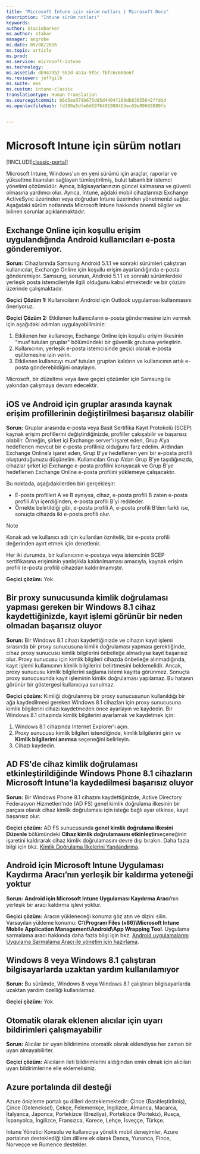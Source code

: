 ```yaml
---
title: "Microsoft Intune için sürüm notları | Microsoft Docs"
description: "Intune sürüm notları"
keywords: 
author: Staciebarker
ms.author: stabar
manager: angrobe
ms.date: 09/08/2016
ms.topic: article
ms.prod: 
ms.service: microsoft-intune
ms.technology: 
ms.assetid: db9479b2-582d-4a1a-9fbc-fbfc6c680e6f
ms.reviewer: jeffgilb
ms.suite: ems
ms.custom: intune-classic
translationtype: Human Translation
ms.sourcegitcommit: b6d5ea579b675d85d4404f289db83055642ffddd
ms.openlocfilehash: fd300a5dfe6d6976491988453ec69e99668889fb


---
```


# <a name="release-notes-for-microsoft-intune"></a>Microsoft Intune için sürüm notları

[!INCLUDE[classic-portal](../includes/classic-portal.md)]

Microsoft Intune, Windows'un en yeni sürümü için araçlar, raporlar ve yükseltme lisansları sağlayan tümleştirilmiş, bulut tabanlı bir istemci yönetimi çözümüdür. Ayrıca, bilgisayarlarınızın güncel kalmasına ve güvenli olmasına yardımcı olur. Ayrıca, Intune, ağdaki mobil cihazlarınızı Exchange ActiveSync üzerinden veya doğrudan Intune üzerinden yönetmenizi sağlar. Aşağıdaki sürüm notlarında Microsoft Intune hakkında önemli bilgiler ve bilinen sorunlar açıklanmaktadır.


## <a name="android-users-cant-send-email-when-conditional-access-for-exchange-online-is-implemented"></a>Exchange Online için koşullu erişim uygulandığında Android kullanıcıları e-posta gönderemiyor.

**Sorun:** Cihazlarında Samsung Android 5.1.1 ve sonraki sürümleri çalıştıran kullanıcılar, Exchange Online için koşullu erişim ayarlandığında e-posta gönderemiyor. Samsung, sorunun, Android 5.1.1 ve sonraki sürümlerdeki yerleşik posta istemcileriyle ilgili olduğunu kabul etmektedir ve bir çözüm üzerinde çalışmaktadır.

**Geçici Çözüm 1:** Kullanıcıların Android için Outlook uygulaması kullanmasını öneriyoruz.

**Geçici Çözüm 2:** Etkilenen kullanıcıların e-posta göndermesine izin vermek için aşağıdaki adımları uygulayabilirsiniz:

1. Etkilenen her kullanıcıyı, Exchange Online için koşullu erişim ilkesinin "muaf tutulan gruplar" bölümündeki bir güvenlik grubuna yerleştirin.
2. Kullanıcının, yerleşik e-posta istemcisinde geçici olarak e-posta eşitlemesine izin verin.
3. Etkilenen kullanıcıyı muaf tutulan gruptan kaldırın ve kullanıcının artık e-posta gönderebildiğini onaylayın.

Microsoft, bir düzeltme veya ilave geçici çözümler için Samsung ile yakından çalışmaya devam edecektir.



## <a name="changing-resource-access-profiles-between-groups-for-ios-and-android-might-fail"></a>iOS ve Android için gruplar arasında kaynak erişim profillerinin değiştirilmesi başarısız olabilir
**Sorun:** Gruplar arasında e-posta veya Basit Sertifika Kayıt Protokolü (SCEP) kaynak erişim profillerini değiştirdiğinizde, profiller çakışabilir ve başarısız olabilir. Örneğin, şirket içi Exchange server’ı işaret eden, Grup A’ya hedeflenen mevcut bir e-posta profiliniz olduğunu farz edelim. Ardından Exchange Online’a işaret eden, Grup B’ye hedeflenen yeni bir e-posta profili oluşturduğunuzu düşünelim. Kullanıcıları Grup A’dan Grup B’ye taşıdığınızda, cihazlar şirket içi Exchange e-posta profilini koruyacak ve Grup B’ye hedeflenen Exchange Online e-posta profilini yüklemeye çalışacaktır.

Bu noktada, aşağıdakilerden biri gerçekleşir: 
* E-posta profilleri A ve B aynıysa, cihaz, e-posta profili B zaten e-posta profili A’yı içerdiğinden, e-posta profili B’yi reddeder.
* Örnekte belirtildiği gibi, e-posta profili A, e-posta profili B’den farklı ise, sonuçta cihazda iki e-posta profili olur.

> [!NOTE]
> Konak adı ve kullanıcı adı için kullanılan öznitelik, bir e-posta profili değerinden ayırt etmek için denetlenir.

Her iki durumda, bir kullanıcının e-postaya veya istemcinin SCEP sertifikasına erişiminin yanlışlıkla kaldırılmaması amacıyla, kaynak erişim profili (e-posta profili) cihazdan kaldırılmamıştır.

**Geçici çözüm:** Yok.

## <a name="when-you-enroll-a-windows-81-device-that-must-authenticate-to-a-proxy-server-the-enrollment-process-fails-with-no-visible-cause"></a>Bir proxy sunucusunda kimlik doğrulaması yapması gereken bir Windows 8.1 cihaz kaydettiğinizde, kayıt işlemi görünür bir neden olmadan başarısız oluyor
**Sorun:** Bir Windows 8.1 cihazı kaydettiğinizde ve cihazın kayıt işlemi sırasında bir proxy sunucusuna kimlik doğrulaması yapması gerektiğinde, cihaz proxy sunucusu kimlik bilgilerini önbelleğe almadıysa kayıt başarısız olur. Proxy sunucusu için kimlik bilgileri cihazda önbelleğe alınmadığında, kayıt işlemi kullanıcının kimlik bilgilerini belirtmesini beklemelidir. Ancak, proxy sunucusu kimlik bilgilerini sağlama istemi kayıtta görünmez. Sonuçta proxy sunucusunda kayıt işleminin kimlik doğrulaması yapılamaz. Bu hatanın görünür bir göstergesi kullanıcıya sunulmaz.

**Geçici çözüm:** Kimliği doğrulanmış bir proxy sunucusunun kullanıldığı bir ağa kaydedilmesi gereken Windows 8.1 cihazları için proxy sunucusuna kimlik bilgilerini cihazı kaydetmeden önce ayarlayın ve kaydedin. Bir Windows 8.1 cihazında kimlik bilgilerini ayarlamak ve kaydetmek için:

1.  Windows 8.1 cihazında Internet Explorer’ı açın.
2.  Proxy sunucusu kimlik bilgileri istendiğinde, kimlik bilgilerini girin ve **Kimlik bilgilerimi anımsa** seçeneğini belirleyin.
3.  Cihazı kaydedin.

## <a name="windows-phone-81-devices-fail-to-enroll-with-microsoft-intune-when-device-authentication-is-enabled-in-ad-fs"></a>AD FS'de cihaz kimlik doğrulaması etkinleştirildiğinde Windows Phone 8.1 cihazların Microsoft Intune'la kaydedilmesi başarısız oluyor
**Sorun:** Bir Windows Phone 8.1 cihazını kaydettiğinizde, Active Directory Federasyon Hizmetleri'nde (AD FS) genel kimlik doğrulama ilkesinin bir parçası olarak cihaz kimlik doğrulaması için isteğe bağlı ayar etkinse, kayıt başarısız olur.

**Geçici çözüm:** AD FS sunucusunda **genel kimlik doğrulama ilkesini Düzenle** bölümündeki **Cihaz kimlik doğrulamasını etkinleştir**seçeneğinin işaretini kaldırarak cihaz kimlik doğrulamasını devre dışı bırakın. Daha fazla bilgi için bkz. [Kimlik Doğrulama İlkelerini Yapılandırma](http://technet.microsoft.com/library/dn486781.aspx).


## <a name="microsoft-intune-app-wrapping-tool-for-android-has-no-built-in-uninstall-capability"></a>Android için Microsoft Intune Uygulaması Kaydırma Aracı’nın yerleşik bir kaldırma yeteneği yoktur
**Sorun:** **Android için Microsoft Intune Uygulaması Kaydırma Aracı**’nın yerleşik bir aracı kaldırma işlevi yoktur.

**Geçici çözüm:** Aracın yükleneceği konuma göz atın ve dizini silin. Varsayılan yükleme konumu: **C:\Program Files (x86)\Microsoft Intune Mobile Application Management\Android\App Wrapping Tool**. Uygulama sarmalama aracı hakkında daha fazla bilgi için bkz. [Android uygulamalarını Uygulama Sarmalama Aracı ile yönetim için hazırlama](/intune/deploy-use/prepare-android-apps-for-mobile-application-management-with-the-microsoft-intune-app-wrapping-tool).

## <a name="remote-assistance-is-not-available-on-computers-that-run-windows-8-or-windows-81"></a>Windows 8 veya Windows 8.1 çalıştıran bilgisayarlarda uzaktan yardım kullanılamıyor
**Sorun:** Bu sürümde, Windows 8 veya Windows 8.1 çalıştıran bilgisayarlarda uzaktan yardım özelliği kullanılamaz.

**Geçici çözüm:** Yok.

## <a name="alert-notifications-for-recipients-that-are-automatically-added-might-not-work"></a>Otomatik olarak eklenen alıcılar için uyarı bildirimleri çalışmayabilir
**Sorun:** Alıcılar bir uyarı bildirimine otomatik olarak eklendiyse her zaman bir uyarı almayabilirler.

**Geçici çözüm:** Alıcıların ileti bildirimlerini aldığından emin olmak için alıcıları uyarı bildirimlerine elle eklemelisiniz.

## <a name="language-support-in-the-azure-portal"></a>Azure portalında dil desteği
Azure önizleme portalı şu dilleri desteklemektedir: Çince (Basitleştirilmiş), Çince (Geleneksel), Çekçe, Felemenkçe, İngilizce, Almanca, Macarca, İtalyanca, Japonca, Portekizce (Brezilya), Portekizce (Portekiz), Rusça, İspanyolca, İngilizce, Fransızca, Korece, Lehçe, İsveççe, Türkçe.

Intune Yönetici Konsolu ve kullanıcıya yönelik mobil deneyimler, Azure portalının desteklediği tüm dillere ek olarak Danca, Yunanca, Fince, Norveççe ve Rumence destekler.



<!--HONumber=Dec16_HO2-->


